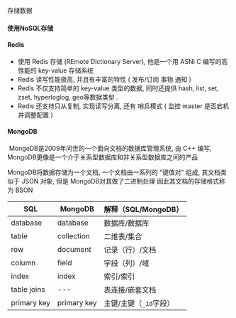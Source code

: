存储数据



#### 使用NoSQL存储



#### Redis

-   使用 Redis 存储 (REmote DIctionary Server), 他是一个用 ASNI C 编写的高性能的 key-value 存储系统
-   Redis 读写性能极高, 并且有丰富的特性 ( 发布/订阅 事物 通知 )
-   Redis 不仅支持简单的 key-value 类型的数据, 同时还提供 hash, list, set, zset,  hyperloglog, geo等数据类型 . 
-   Redis 还支持只从复制, 实现读写分离, 还有 哨兵模式 ( 监控 master 是否宕机并调整配置 )



#### MongoDB

​	MongoDB是2009年问世的一个面向文档的数据库管理系统, 由 C++ 编写, MongoDB更像是一个介于关系型数据库和非关系型数据库之间的产品

MongoDB将数据存储为一个文档, 一个文档由一系列的 "键值对" 组成, 其文档类似于 JSON 对象, 但是 MongoDB对其做了二进制处理  因此其文档的存储格式称为 BSON

| SQL         | MongoDB     | 解释（SQL/MongoDB）    |
| ----------- | ----------- | ---------------------- |
| database    | database    | 数据库/数据库          |
| table       | collection  | 二维表/集合            |
| row         | document    | 记录（行）/文档        |
| column      | field       | 字段（列）/域          |
| index       | index       | 索引/索引              |
| table joins | ---         | 表连接/嵌套文档        |
| primary key | primary key | 主键/主键（`_id`字段） |

